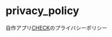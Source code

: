 # privacy_policy
自作アプリ[CHECK](https://itunes.apple.com/jp/app/check-%E6%9C%8D%E8%A3%85%E6%8E%A1%E7%82%B9%E3%82%A2%E3%83%97%E3%83%AA/id1448979928?l=ja&ls=1&mt=8)のプライバシーポリシー

